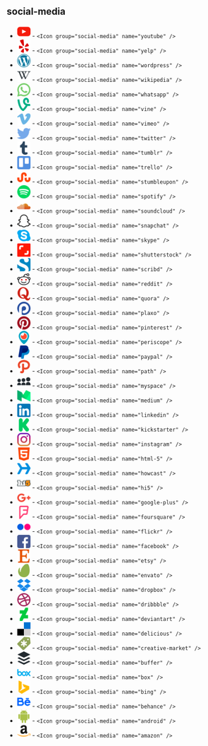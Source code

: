 ## social-media


 - <img src="./social-media/001-youtube.png" height="30" width="30" /> - `<Icon group="social-media" name="youtube" />`
 - <img src="./social-media/002-yelp.png" height="30" width="30" /> - `<Icon group="social-media" name="yelp" />`
 - <img src="./social-media/003-wordpress.png" height="30" width="30" /> - `<Icon group="social-media" name="wordpress" />`
 - <img src="./social-media/004-wikipedia.png" height="30" width="30" /> - `<Icon group="social-media" name="wikipedia" />`
 - <img src="./social-media/005-whatsapp.png" height="30" width="30" /> - `<Icon group="social-media" name="whatsapp" />`
 - <img src="./social-media/006-vine.png" height="30" width="30" /> - `<Icon group="social-media" name="vine" />`
 - <img src="./social-media/007-vimeo.png" height="30" width="30" /> - `<Icon group="social-media" name="vimeo" />`
 - <img src="./social-media/008-twitter.png" height="30" width="30" /> - `<Icon group="social-media" name="twitter" />`
 - <img src="./social-media/009-tumblr.png" height="30" width="30" /> - `<Icon group="social-media" name="tumblr" />`
 - <img src="./social-media/010-trello.png" height="30" width="30" /> - `<Icon group="social-media" name="trello" />`
 - <img src="./social-media/011-stumbleupon.png" height="30" width="30" /> - `<Icon group="social-media" name="stumbleupon" />`
 - <img src="./social-media/012-spotify.png" height="30" width="30" /> - `<Icon group="social-media" name="spotify" />`
 - <img src="./social-media/013-soundcloud.png" height="30" width="30" /> - `<Icon group="social-media" name="soundcloud" />`
 - <img src="./social-media/014-snapchat.png" height="30" width="30" /> - `<Icon group="social-media" name="snapchat" />`
 - <img src="./social-media/015-skype.png" height="30" width="30" /> - `<Icon group="social-media" name="skype" />`
 - <img src="./social-media/016-shutterstock.png" height="30" width="30" /> - `<Icon group="social-media" name="shutterstock" />`
 - <img src="./social-media/017-scribd.png" height="30" width="30" /> - `<Icon group="social-media" name="scribd" />`
 - <img src="./social-media/018-reddit.png" height="30" width="30" /> - `<Icon group="social-media" name="reddit" />`
 - <img src="./social-media/019-quora.png" height="30" width="30" /> - `<Icon group="social-media" name="quora" />`
 - <img src="./social-media/020-plaxo.png" height="30" width="30" /> - `<Icon group="social-media" name="plaxo" />`
 - <img src="./social-media/021-pinterest.png" height="30" width="30" /> - `<Icon group="social-media" name="pinterest" />`
 - <img src="./social-media/022-periscope.png" height="30" width="30" /> - `<Icon group="social-media" name="periscope" />`
 - <img src="./social-media/023-paypal.png" height="30" width="30" /> - `<Icon group="social-media" name="paypal" />`
 - <img src="./social-media/024-path.png" height="30" width="30" /> - `<Icon group="social-media" name="path" />`
 - <img src="./social-media/025-myspace.png" height="30" width="30" /> - `<Icon group="social-media" name="myspace" />`
 - <img src="./social-media/026-medium.png" height="30" width="30" /> - `<Icon group="social-media" name="medium" />`
 - <img src="./social-media/027-linkedin.png" height="30" width="30" /> - `<Icon group="social-media" name="linkedin" />`
 - <img src="./social-media/028-kickstarter.png" height="30" width="30" /> - `<Icon group="social-media" name="kickstarter" />`
 - <img src="./social-media/029-instagram.png" height="30" width="30" /> - `<Icon group="social-media" name="instagram" />`
 - <img src="./social-media/030-html-5.png" height="30" width="30" /> - `<Icon group="social-media" name="html-5" />`
 - <img src="./social-media/031-howcast.png" height="30" width="30" /> - `<Icon group="social-media" name="howcast" />`
 - <img src="./social-media/032-hi5.png" height="30" width="30" /> - `<Icon group="social-media" name="hi5" />`
 - <img src="./social-media/033-google-plus.png" height="30" width="30" /> - `<Icon group="social-media" name="google-plus" />`
 - <img src="./social-media/034-foursquare.png" height="30" width="30" /> - `<Icon group="social-media" name="foursquare" />`
 - <img src="./social-media/035-flickr.png" height="30" width="30" /> - `<Icon group="social-media" name="flickr" />`
 - <img src="./social-media/036-facebook.png" height="30" width="30" /> - `<Icon group="social-media" name="facebook" />`
 - <img src="./social-media/037-etsy.png" height="30" width="30" /> - `<Icon group="social-media" name="etsy" />`
 - <img src="./social-media/038-envato.png" height="30" width="30" /> - `<Icon group="social-media" name="envato" />`
 - <img src="./social-media/039-dropbox.png" height="30" width="30" /> - `<Icon group="social-media" name="dropbox" />`
 - <img src="./social-media/040-dribbble.png" height="30" width="30" /> - `<Icon group="social-media" name="dribbble" />`
 - <img src="./social-media/041-deviantart.png" height="30" width="30" /> - `<Icon group="social-media" name="deviantart" />`
 - <img src="./social-media/042-delicious.png" height="30" width="30" /> - `<Icon group="social-media" name="delicious" />`
 - <img src="./social-media/043-creative-market.png" height="30" width="30" /> - `<Icon group="social-media" name="creative-market" />`
 - <img src="./social-media/044-buffer.png" height="30" width="30" /> - `<Icon group="social-media" name="buffer" />`
 - <img src="./social-media/045-box.png" height="30" width="30" /> - `<Icon group="social-media" name="box" />`
 - <img src="./social-media/046-bing.png" height="30" width="30" /> - `<Icon group="social-media" name="bing" />`
 - <img src="./social-media/047-behance.png" height="30" width="30" /> - `<Icon group="social-media" name="behance" />`
 - <img src="./social-media/048-android.png" height="30" width="30" /> - `<Icon group="social-media" name="android" />`
 - <img src="./social-media/049-amazon.png" height="30" width="30" /> - `<Icon group="social-media" name="amazon" />`